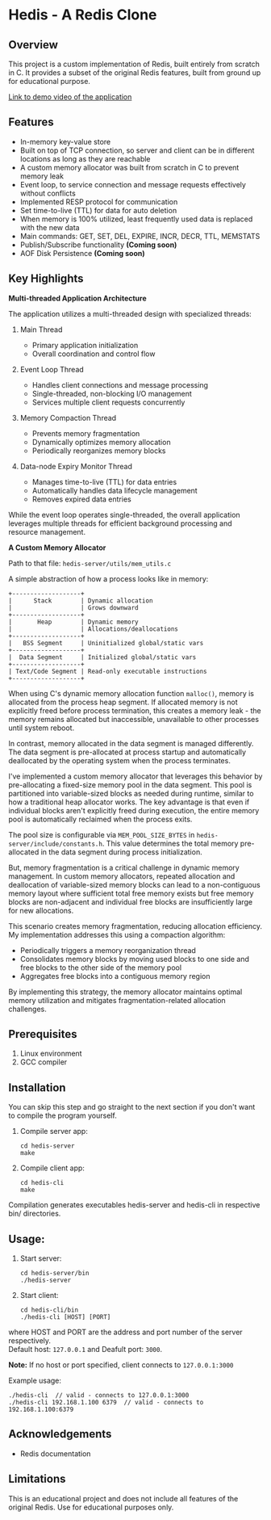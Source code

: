 # Hedis - A Redis Clone

## Overview
This project is a custom implementation of Redis, built entirely from scratch in C. It provides a subset of the original Redis features, built from ground up for educational purpose.

[Link to demo video of the application](https://drive.google.com/file/d/1pCi74EVRYATfrDMu5ZdxWHYO9VReyuxQ/view?usp=sharing)

## Features
* In-memory key-value store
* Built on top of TCP connection, so server and client can be in different locations as long as they are reachable
* A custom memory allocator was built from scratch in C to prevent memory leak
* Event loop, to service connection and message requests effectively without conflicts
* Implemented RESP protocol for communication
* Set time-to-live (TTL) for data for auto deletion
* When memory is 100% utilized, least frequently used data is replaced with the new data
* Main commands: GET, SET, DEL, EXPIRE, INCR, DECR, TTL, MEMSTATS
* Publish/Subscribe functionality **(Coming soon)**
* AOF Disk Persistence **(Coming soon)**

## Key Highlights
**Multi-threaded Application Architecture**  

The application utilizes a multi-threaded design with specialized threads:

1. Main Thread
    * Primary application initialization
    * Overall coordination and control flow

2. Event Loop Thread
    * Handles client connections and message processing
    * Single-threaded, non-blocking I/O management
    * Services multiple client requests concurrently

3. Memory Compaction Thread
    * Prevents memory fragmentation
    * Dynamically optimizes memory allocation
    * Periodically reorganizes memory blocks

4. Data-node Expiry Monitor Thread
    * Manages time-to-live (TTL) for data entries
    * Automatically handles data lifecycle management
    * Removes expired data entries

While the event loop operates single-threaded, the overall application leverages multiple threads for efficient background processing and resource management.

**A Custom Memory Allocator**

Path to that file: `hedis-server/utils/mem_utils.c`

A simple abstraction of how a process looks like in memory:
```
+-------------------+
|      Stack        | Dynamic allocation
|                   | Grows downward
+-------------------+
|       Heap        | Dynamic memory
|                   | Allocations/deallocations
+-------------------+
|   BSS Segment     | Uninitialized global/static vars
+-------------------+
|  Data Segment     | Initialized global/static vars
+-------------------+
| Text/Code Segment | Read-only executable instructions
+-------------------+
```

When using C's dynamic memory allocation function `malloc()`, memory is allocated from the process heap segment. If allocated memory is not explicitly freed before process termination, this creates a memory leak - the memory remains allocated but inaccessible, unavailable to other processes until system reboot.

In contrast, memory allocated in the data segment is managed differently. The data segment is pre-allocated at process startup and automatically deallocated by the operating system when the process terminates.

I've implemented a custom memory allocator that leverages this behavior by pre-allocating a fixed-size memory pool in the data segment. This pool is partitioned into variable-sized blocks as needed during runtime, similar to how a traditional heap allocator works. The key advantage is that even if individual blocks aren't explicitly freed during execution, the entire memory pool is automatically reclaimed when the process exits.

The pool size is configurable via `MEM_POOL_SIZE_BYTES` in `hedis-server/include/constants.h`. This value determines the total memory pre-allocated in the data segment during process initialization.

But, memory fragmentation is a critical challenge in dynamic memory management. In custom memory allocators, repeated allocation and deallocation of variable-sized memory blocks can lead to a non-contiguous memory layout where sufficient total free memory exists but free memory blocks are non-adjacent and individual free blocks are insufficiently large for new allocations.

This scenario creates memory fragmentation, reducing allocation efficiency.
My implementation addresses this using a compaction algorithm:

* Periodically triggers a memory reorganization thread
* Consolidates memory blocks by moving used blocks to one side and free blocks to the other side of the memory pool
* Aggregates free blocks into a contiguous memory region

By implementing this strategy, the memory allocator maintains optimal memory utilization and mitigates fragmentation-related allocation challenges.

## Prerequisites
1. Linux environment
2. GCC compiler

## Installation
You can skip this step and go straight to the next section if you don't want to compile the program yourself.

1. Compile server app:
    ```
    cd hedis-server
    make
    ```
2. Compile client app:
    ```
    cd hedis-cli
    make
    ```
Compilation generates executables hedis-server and hedis-cli in respective bin/ directories.

## Usage:
1. Start server:
    ```
    cd hedis-server/bin
    ./hedis-server
    ```
2. Start client:
    ```
    cd hedis-cli/bin
    ./hedis-cli [HOST] [PORT]
    ```
where HOST and PORT are the address and port number of the server respectively.  
Default host: `127.0.0.1` and Deafult port: `3000`.  

**Note:** If no host or port specified, client connects to `127.0.0.1:3000`

Example usage:
```
./hedis-cli  // valid - connects to 127.0.0.1:3000
./hedis-cli 192.168.1.100 6379  // valid - connects to 192.168.1.100:6379
```

## Acknowledgements
* Redis documentation

## Limitations
This is an educational project and does not include all features of the original Redis. Use for educational purposes only.